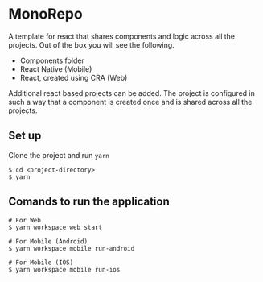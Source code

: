 # MonoRepo
A template for react that shares components and logic across all the projects. Out of the box you will see the following.
- Components folder
- React Native (Mobile)
- React, created using CRA (Web)

Additional react based projects can be added. The project is configured in such a way that a component is created once and is shared across all the projects. 

## Set up

Clone the project and run `yarn`
```
$ cd <project-directory> 
$ yarn
```

## Comands to run the application
```
# For Web
$ yarn workspace web start

# For Mobile (Android)
$ yarn workspace mobile run-android

# For Mobile (IOS)
$ yarn workspace mobile run-ios
```
